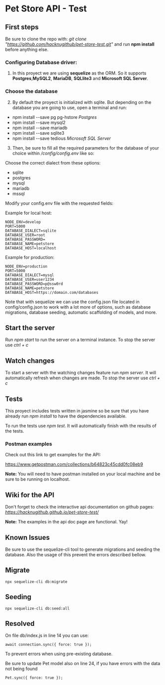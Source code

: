 # Pet Store API - Test

## First steps

Be sure to clone the repo with: _git clone "https://github.com/hacknugithub/pet-store-test.git"_ and run **npm install** before anything else.

### Configuring Database driver:

1. In this proyect we are using **sequelize** as the ORM. So it supports **Postgres**,**MySQL2**, **MariaDB**, **SQLlite3** and **Microsoft SQL Server**.

### Choose the database

2. By default the proyect is initialized with sqlite. But depending on the database you are going to use, open a terminal and run:

- npm install --save pg pg-hstore _Postgres_
- npm install --save mysql2
- npm install --save mariadb
- npm install --save sqlite3
- npm install --save tedious _Microsoft SQL Server_

3. Then, be sure to fill all the required parameters for the database of your choice within _/config/config.env_ like so:

Choose the correct dialect from these options:

- sqlite
- postgres
- mysql
- mariadb
- mssql

Modify your config.env file with the requested fields:

Example for local host:

```
NODE_ENV=develop
PORT=5000
DATABASE_DIALECT=sqlite
DATABASE_USER=root
DATABASE_PASSWORD=
DATABASE_NAME=petstore
DATABASE_HOST=localhost
```

Example for production:

```
NODE_ENV=production
PORT=5000
DATABASE_DIALECT=mysql
DATABASE_USER=user1234
DATABASE_PASSWORD=p@ssw0rd
DATABASE_NAME=petstore
DATABASE_HOST=https://domain.com/databases
```

Note that with sequelize we can use the config.json file located in config/config.json to work with a lot more of options, such as database migrations, database seeding, automatic scaffolding of models, and more.

## Start the server

Run _npm start_ to run the server on a terminal instance. To stop the server use _ctrl + c_

## Watch changes

To start a server with the watching changes feature run _npm server_. It will automatically refresh when changes are made. To stop the server use _ctrl + c_

## Tests

This proyect includes tests written in jasmine so be sure that you have already run _npm install_ to have the dependencies available.

To run the tests use _npm test_. It will automatically finish with the results of the tests.

### Postman examples

Check out this link to get examples for the API:

https://www.getpostman.com/collections/b64823c45cdd0fc08eb9

**Note:** You will need to have postman installed on your local machine and be sure to be running on localhost.

## Wiki for the API

Don't forget to check the interactive api documentation on github pages:
_https://hacknugithub.github.io/pet-store-test/_

**Note:** The examples in the api doc page are functional. Yay!

## Known Issues

Be sure to use the sequelize-cli tool to generate migrations and seeding the database. Also the usage of this prevent the errors described bellow.

## Migrate

```
npx sequelize-cli db:migrate
```

## Seeding

```
npx sequelize-cli db:seed:all
```

## Resolved

On file db/index.js in line 14 you can use:

```
await connection.sync({ force: true });
```

To prevent errors when using pre-existing database.

Be sure to update Pet model also on line 24, if you have errors with the data not being found

```
Pet.sync({ force: true });
```
